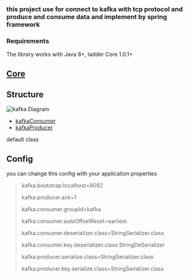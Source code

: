 ### this project use for connect to kafka with tcp protocol and produce and consume data and implement by spring framework

### Requirements
The library works with Java 8+, ladder Core 1.0.1+

## [Core](https://github.com/nimamoosavi/core/wiki)


## Structure

![kafka Diagram](https://github.com/nimamoosavi/kafka-client/wiki/images/kafka.png)


- [kafkaConsumer](/wiki/KafkaConsumer)
- [kafkaProducer](/wiki/KafkaProducer)

default class

## Config

you can change this config with your application properties

> kafka.bootstrap:localhost=9092
>
> kafka.producer.ack=1
>
> kafka.consumer.groupId=kafka
>
> kafka.consumer.autoOffsetReset=earliest
>
> kafka.consumer.deserializer.class=StringSerializer.class
>
> kafka.consumer.key.deserializer.class:StringDeSerializer
>
> kafka.producer.serialize.class=StringSerializer.class
>
> kafka.producer.key.serialize.class=StringSerializer.class
